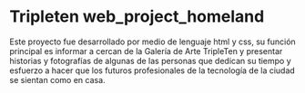 # Tripleten web_project_homeland


Este proyecto fue desarrollado por medio de lenguaje html y css, su función principal es informar a cercan de la Galería de Arte TripleTen y presentar historias y fotografías de algunas de las personas que dedican su tiempo y esfuerzo a hacer que los futuros profesionales de la tecnología de la ciudad se sientan como en casa.


